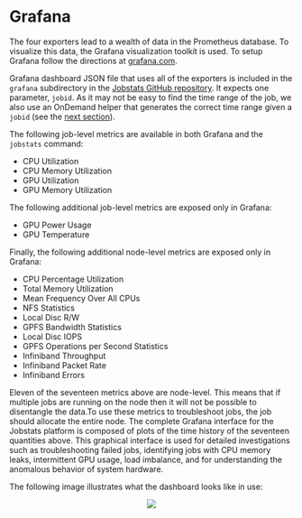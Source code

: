 # Grafana

The four exporters lead to a wealth of data in the Prometheus database. To visualize this data, the Grafana visualization toolkit is used. To setup Grafana follow the directions at <a href="https://grafana.com" target="_blank">grafana.com</a>.

Grafana dashboard JSON file that uses all of the exporters is included in the `grafana` subdirectory in the <a href="https://github.com/PrincetonUniversity/jobstats/tree/main/grafana" target="_blank">Jobstats GitHub repository</a>. It expects one parameter, `jobid`. As it may not be easy to find the time range of the job, we also use an OnDemand helper that generates the correct time range given a `jobid` (see the [next section](ood.md)).

The following job-level metrics are available in both Grafana and the `jobstats` command:

- CPU Utilization
- CPU Memory Utilization
- GPU Utilization 
- GPU Memory Utilization 

The following additional job-level metrics are exposed only in Grafana:

- GPU Power Usage
- GPU Temperature 

Finally, the following additional node-level metrics are exposed only in Grafana:

- CPU Percentage Utilization
- Total Memory Utilization
- Mean Frequency Over All CPUs
- NFS Statistics
- Local Disc R/W
- GPFS Bandwidth Statistics
- Local Disc IOPS
- GPFS Operations per Second Statistics 
- Infiniband Throughput
- Infiniband Packet Rate
- Infiniband Errors

Eleven of the seventeen metrics above are node-level. This means that if multiple jobs are running on the node then it will not be possible to disentangle the data.To use these metrics to troubleshoot jobs, the job should allocate the entire node. The complete Grafana interface for the Jobstats platform is composed of plots of the time history of the seventeen quantities above. This graphical interface is used for detailed investigations such as troubleshooting failed jobs, identifying jobs with CPU memory leaks, intermittent GPU usage, load imbalance, and for understanding the anomalous behavior of system hardware.

The following image illustrates what the dashboard looks like in use:

<center><img src="https://tigress-web.princeton.edu/~jdh4/grafana_dashboard_single.jpg"></center>
